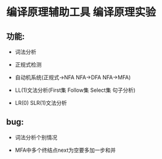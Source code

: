# 编译原理辅助工具 编译原理实验

  ## 功能:
  
  - 词法分析 
  
  - 正规式检测 
  
  - 自动机系统(正规式->NFA NFA->DFA NFA->MFA) 
  
  - LL(1)文法分析(First集 Follow集 Select集 句子分析) 
  
  - LR(0) SLR(1)文法分析

  ## bug: 
    
  - 词法分析个别情况  
    
  - MFA中多个终结点next为空要多加一步和并
